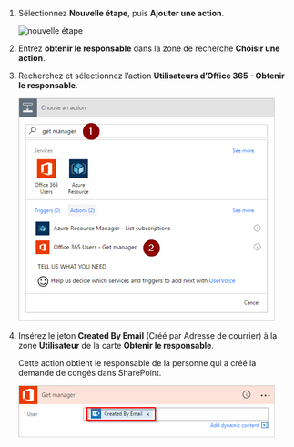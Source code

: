 1. Sélectionnez **Nouvelle étape**, puis **Ajouter une action**.
   
    ![nouvelle étape](media/modern-approvals/select-sharepoint-add-action.png)
2. Entrez **obtenir le responsable** dans la zone de recherche **Choisir une action**.
3. Recherchez et sélectionnez l’action **Utilisateurs d’Office 365 - Obtenir le responsable**.
   
    ![sélectionner les utilisateurs office](media/modern-approvals/add-get-manager-action.png)
4. Insérez le jeton **Created By Email** (Créé par Adresse de courrier) à la zone **Utilisateur** de la carte **Obtenir le responsable**.
   
    Cette action obtient le responsable de la personne qui a créé la demande de congés dans SharePoint.
   
    ![obtenir la configuration du responsable](media/modern-approvals/get-manager-card.png)


